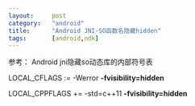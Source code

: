 ```yaml
---
layout:		post
category:	"android"
title:		"Android JNI-SO函数名隐藏hidden"
tags:		[android,ndk]
---
```




参考： Android jni隐藏so动态库的内部符号表

LOCAL_CFLAGS  := -Werror **-fvisibility=hidden**

LOCAL_CPPFLAGS += -std=c++11 **-fvisibility=hidden**